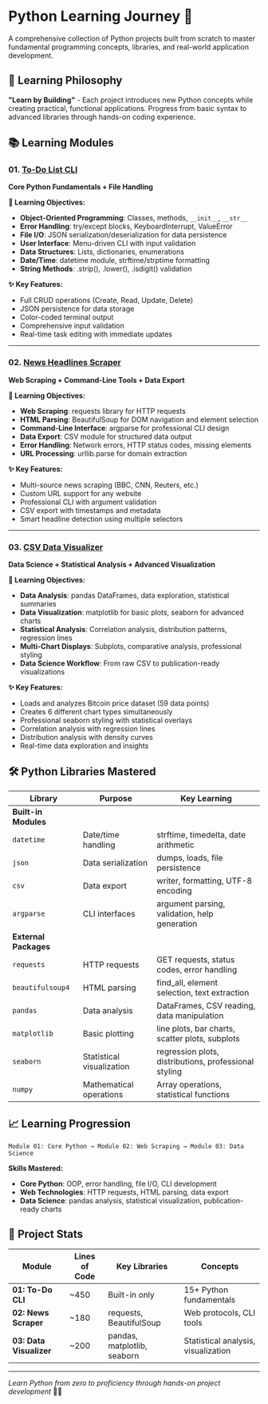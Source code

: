 # Python Learning Journey 🐍

A comprehensive collection of Python projects built from scratch to master fundamental programming concepts, libraries, and real-world application development.

## 🎯 Learning Philosophy

**"Learn by Building"** - Each project introduces new Python concepts while creating practical, functional applications. Progress from basic syntax to advanced libraries through hands-on coding experience.

## 📚 Learning Modules

### 01. [To-Do List CLI](./01-todo-cli/)
**Core Python Fundamentals + File Handling**

**🧠 Learning Objectives:**
- **Object-Oriented Programming**: Classes, methods, `__init__`, `__str__`
- **Error Handling**: try/except blocks, KeyboardInterrupt, ValueError
- **File I/O**: JSON serialization/deserialization for data persistence
- **User Interface**: Menu-driven CLI with input validation
- **Data Structures**: Lists, dictionaries, enumerations
- **Date/Time**: datetime module, strftime/strptime formatting
- **String Methods**: .strip(), .lower(), .isdigit() validation

**✨ Key Features:**
- Full CRUD operations (Create, Read, Update, Delete)
- JSON persistence for data storage
- Color-coded terminal output
- Comprehensive input validation
- Real-time task editing with immediate updates

---

### 02. [News Headlines Scraper](./News%20Scraper/)
**Web Scraping + Command-Line Tools + Data Export**

**🧠 Learning Objectives:**
- **Web Scraping**: requests library for HTTP requests
- **HTML Parsing**: BeautifulSoup for DOM navigation and element selection
- **Command-Line Interface**: argparse for professional CLI design
- **Data Export**: CSV module for structured data output
- **Error Handling**: Network errors, HTTP status codes, missing elements
- **URL Processing**: urllib.parse for domain extraction

**✨ Key Features:**
- Multi-source news scraping (BBC, CNN, Reuters, etc.)
- Custom URL support for any website
- Professional CLI with argument validation
- CSV export with timestamps and metadata
- Smart headline detection using multiple selectors

---

### 03. [CSV Data Visualizer](./CSV%20Data%20Visualizer/)
**Data Science + Statistical Analysis + Advanced Visualization**


**🧠 Learning Objectives:**
- **Data Analysis**: pandas DataFrames, data exploration, statistical summaries
- **Data Visualization**: matplotlib for basic plots, seaborn for advanced charts
- **Statistical Analysis**: Correlation analysis, distribution patterns, regression lines
- **Multi-Chart Displays**: Subplots, comparative analysis, professional styling
- **Data Science Workflow**: From raw CSV to publication-ready visualizations

**✨ Key Features:**
- Loads and analyzes Bitcoin price dataset (59 data points)
- Creates 6 different chart types simultaneously
- Professional seaborn styling with statistical overlays
- Correlation analysis with regression lines
- Distribution analysis with density curves
- Real-time data exploration and insights

## 🛠️ Python Libraries Mastered

| Library | Purpose | Key Learning |
|---------|---------|--------------|
| **Built-in Modules** | | |
| `datetime` | Date/time handling | strftime, timedelta, date arithmetic |
| `json` | Data serialization | dumps, loads, file persistence |
| `csv` | Data export | writer, formatting, UTF-8 encoding |
| `argparse` | CLI interfaces | argument parsing, validation, help generation |
| **External Packages** | | |
| `requests` | HTTP requests | GET requests, status codes, error handling |
| `beautifulsoup4` | HTML parsing | find_all, element selection, text extraction |
| `pandas` | Data analysis | DataFrames, CSV reading, data manipulation |
| `matplotlib` | Basic plotting | line plots, bar charts, scatter plots, subplots |
| `seaborn` | Statistical visualization | regression plots, distributions, professional styling |
| `numpy` | Mathematical operations | Array operations, statistical functions |


## 📈 Learning Progression

```
Module 01: Core Python → Module 02: Web Scraping → Module 03: Data Science
```

**Skills Mastered:**
- **Core Python**: OOP, error handling, file I/O, CLI development
- **Web Technologies**: HTTP requests, HTML parsing, data export
- **Data Science**: pandas analysis, statistical visualization, publication-ready charts

## 🎯 Project Stats

| Module | Lines of Code | Key Libraries | Concepts |
|--------|---------------|---------------|----------|
| **01: To-Do CLI** | ~450 | Built-in only | 15+ Python fundamentals |
| **02: News Scraper** | ~180 | requests, BeautifulSoup | Web protocols, CLI tools |
| **03: Data Visualizer** | ~200 | pandas, matplotlib, seaborn | Statistical analysis, visualization |

---

*Learn Python from zero to proficiency through hands-on project development* 🐍✨
